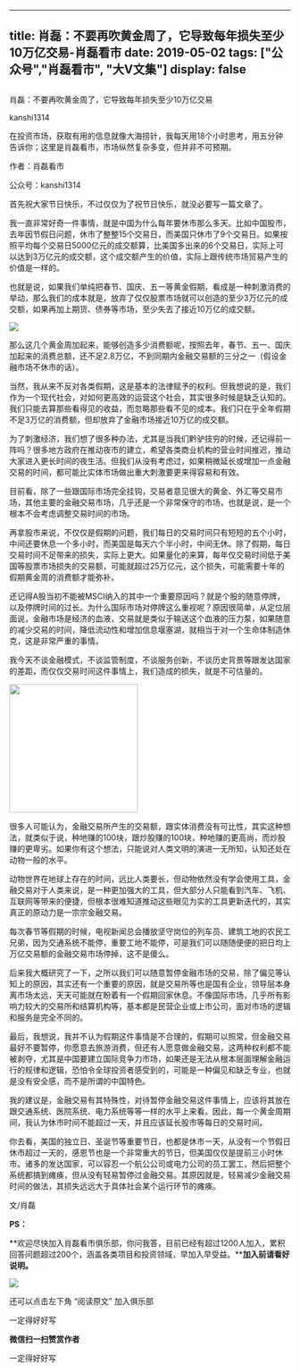 
---
title:  肖磊：不要再吹黄金周了，它导致每年损失至少10万亿交易-肖磊看市
date: 2019-05-02
tags: ["公众号","肖磊看市", "大V文集"]
display: false
---


## 



肖磊：不要再吹黄金周了，它导致每年损失至少10万亿交易




kanshi1314




在投资市场，获取有用的信息就像大海捞针，我每天用18个小时思考，用五分钟告诉你；这里是肖磊看市，市场纵然复杂多变，但并非不可预期。


作者：肖磊看市

公众号：kanshi1314



首先祝大家节日快乐，不过仅仅为了祝节日快乐，就没必要写一篇文章了。



我一直非常好奇一件事情，就是中国为什么每年要休市那么多天。比如中国股市，去年因节假日问题，休市了整整15个交易日，而美国只休市了9个交易日。如果按照平均每个交易日5000亿元的成交额算，比美国多出来的6个交易日，实际上可以达到3万亿元的成交额，这个成交额产生的价值，实际上跟传统市场贸易产生的价值是一样的。



也就是说，如果我们单纯把春节、国庆、五一等黄金假期，看成是一种刺激消费的举动，那么我们的成本就是，放弃了仅仅股票市场就可以创造的至少3万亿元的成交额，如果再加上期货、债券等市场，至少失去了接近10万亿的成交额。



<img class="rich_pages" data-copyright="0" data-ratio="0.5359375" data-s="300,640" src="https://mmbiz.qpic.cn/mmbiz_jpg/rIYcHn0KrPR7ghQtx2w5jvYiaWXrNT7c7KprnXT0R5BBrqoFf7oB5hkiagpsC7txUbs4pYYqb6mGgDtFPD7ibYo0w/640?wx_fmt=jpeg" data-type="jpeg" data-w="640" style="">



那么这几个黄金周加起来，能够创造多少消费额呢，按照去年，春节、五一、国庆加起来的消费总额，还不足2.8万亿，不到同期内金融交易额的三分之一（假设金融市场不休市的话）。



当然，我从来不反对各类假期，这是基本的法律赋予的权利。但我想说的是，我们作为一个现代社会，对如何更高效的运营这个社会，其实很多时候是缺乏认知的。我们只能去算那些看得见的收益，而忽略那些看不见的成本。我们只在乎全年假期不足3万亿的消费额，但却放弃了金融市场接近10万亿的成交额。



为了刺激经济，我们想了很多种办法，尤其是当我们黔驴技穷的时候，还记得前一阵吗？很多地方政府在推动夜市的建立，希望各类商业机构的营业时间推迟，推动大家进入更长时间的夜生活。但我们从没有考虑过，如果稍微延长或增加一点金融交易的时间，都可能比实体市场做出重大刺激要更来得容易和有效。



目前看，除了一些跟国际市场完全挂钩，交易者意见很大的黄金、外汇等交易市场，其他主要的金融交易市场，几乎还是一个非常保守的市场，也就是说，是一个根本不会考虑调整交易时间的市场。



再拿股市来说，不仅仅是假期的问题，我们每日的交易时间只有短短的五个小时，中间还要休息一个多小时，而美国是每天六个半小时，中间无休。除了假期，每日交易时间不足带来的损失，实际上更大。如果量化的来算，每年仅交易时间低于美国等股票市场损失的交易额，可能就超过25万亿元，这个损失，可能需要十年的假期黄金周的消费额才能弥补。



还记得A股当初不能被MSCI纳入的其中一个重要原因吗？就是个股的随意停牌，以及停牌时间的过长。为什么国际市场对停牌这么重视呢？原因很简单，从定位层面说，金融市场是经济的血液，交易就是类似于输送这个血液的压力泵，如果随意的减少交易的时间，降低流动性和增加信息堰塞湖，就相当于对一个生命体制造休克，这是非常严重的事情。



我今天不谈金融模式，不谈监管制度，不谈服务创新，不谈历史背景等跟发达国家的差距，而仅仅交易时间这件事情上，我们造成的损失，就是不可估量的。



<img class="" data-copyright="0" data-ratio="1" data-s="300,640" src="https://mmbiz.qpic.cn/mmbiz_jpg/rIYcHn0KrPQxo0rLgUPNn3H03rxakbgiaHDHlebj5nJiayPvGS5UCVpN1vibibFM6pibNDvF55ASeJ3ib2LSpDvuuJ5A/640?wx_fmt=jpeg" data-type="jpeg" data-w="430" style="height: 230px;width: 230px;"/>



很多人可能认为，金融交易所产生的交易额，跟实体消费没有可比性，其实这种想法，就类似于说，种地赚的100块，跟炒股赚的100块，种地赚的更高尚，而炒股赚的更卑劣。如果你有这个想法，只能说对人类文明的演进一无所知，认知还处在动物一般的水平。



动物世界在地球上存在的时间，远比人类要长，但动物依然没有学会使用工具，金融交易对于人类来说，是一种更加强大的工具，但大部分人只能看到汽车、飞机、互联网等带来的便捷，但根本很难知道推动这些眼见为实的工具更新迭代的，其实真正的原动力是一宗宗金融交易。



每次春节等假期的时候，电视新闻总会播放坚守岗位的列车员、建筑工地的农民工兄弟，因为交通系统不能停，重要工地不能停，可是我们可以随随便便的把日均上万亿交易额的金融交易市场停掉，这不是傻么。



后来我大概研究了一下，之所以我们可以随意暂停金融市场的交易，除了偏见等认知上的原因，其实还有一个重要的原因，就是交易所等也是国有企业，领导层本身离市场太远，天天可能就在盼着有一个假期回家休息。不像国际市场，几乎所有影响力较大的交易所和结算机构等，基本都是民营企业或上市公司，面对市场的逻辑和服务是完全不同的。



最后，我想说，我并不认为假期这件事情是不合理的，假期可以照常，但金融交易最好不要暂停，你愿意去旅游消费，但还有人愿意做金融交易，这两种权利都不能被剥夺，尤其是中国要建立国际竞争力市场，如果还是无法从根本层面理解金融运行的规律和逻辑，恐怕令全球投资者感受到的，可能是一种偏见和缺乏专业，也就是没有安全感，而不是所谓的中国特色。



我的建议是，金融交易有其特殊性，对待暂停金融交易这件事情上，应该将其放在跟交通系统、医院系统、电力系统等等一样的水平上来看。因此，每一个黄金周期间，我认为休市时间不能超过一天，并且应该延长股市等每日的交易时间。



你去看，美国的独立日、圣诞节等重要节日，也都是休市一天，从没有一个节假日休市超过一天的，感恩节也是一个非常重大的节日，但美国仅仅是提前三小时休市。诸多的发达国家，可以容忍一个航公公司或电力公司的员工罢工，然后把整个系统都搞到瘫痪，但从没有轻易暂停过金融交易。其原因就是，轻易减少金融交易时间的做法，其损失远远大于具体社会某个运行环节的瘫痪。



文/肖磊



**PS：**



**欢迎尽快加入肖磊看市俱乐部，你问我答，目前已经有超过1200人加入，累积回答问题超过200个，涵盖各类项目和投资领域，早加入早受益。****加入前请看好说明。**



<img class="rich_pages" data-copyright="0" data-ratio="1.36" data-s="300,640" src="https://mmbiz.qpic.cn/mmbiz_png/rIYcHn0KrPTyAdichJv4FMB78GU7SppuuoeftByWcHFRafEaEib6icvQCBCsKgIEbG3MDQpmhejdJpTBzBYUDc4cQ/640?wx_fmt=png" data-type="png" data-w="750"/>



还可以点击左下角&nbsp;“阅读原文”&nbsp;加入俱乐部

一定得好好写


**微信扫一扫赞赏作者**






一定得好好写








